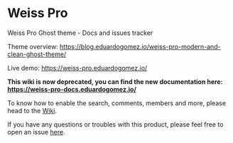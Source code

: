 # Weiss Pro
Weiss Pro Ghost theme - Docs and issues tracker

Theme overview: https://blog.eduardogomez.io/weiss-pro-modern-and-clean-ghost-theme/

Live demo: https://weiss-pro.eduardogomez.io/

**This wiki is now deprecated, you can find the new documentation here: https://weiss-pro-docs.eduardogomez.io/**

To know how to enable the search, comments, members and more, please head to the [Wiki](https://github.com/eddiesigner/weiss-pro/wiki).

If you have any questions or troubles with this product, please feel free to open an issue [here](https://github.com/eddiesigner/weiss-pro/issues).
